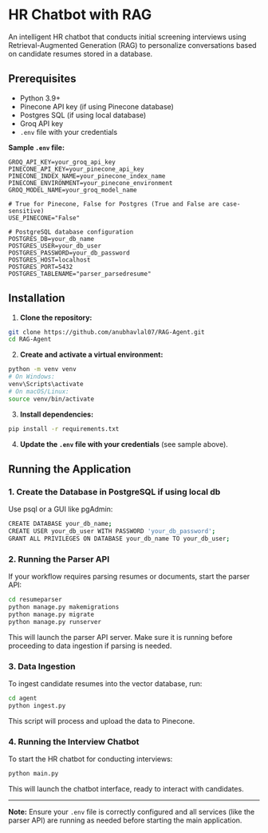 # **HR Chatbot with RAG**

An intelligent HR chatbot that conducts initial screening interviews using Retrieval-Augmented Generation (RAG) to personalize conversations based on candidate resumes stored in a database.

## **Prerequisites**
- Python 3.9+
- Pinecone API key (if using Pinecone database)
- Postgres SQL (if using local database)
- Groq API key
- `.env` file with your credentials

**Sample `.env` file:**
```
GROQ_API_KEY=your_groq_api_key
PINECONE_API_KEY=your_pinecone_api_key
PINECONE_INDEX_NAME=your_pinecone_index_name
PINECONE_ENVIRONMENT=your_pinecone_environment
GROQ_MODEL_NAME=your_groq_model_name

# True for Pinecone, False for Postgres (True and False are case-sensitive)
USE_PINECONE="False"

# PostgreSQL database configuration
POSTGRES_DB=your_db_name
POSTGRES_USER=your_db_user
POSTGRES_PASSWORD=your_db_password
POSTGRES_HOST=localhost
POSTGRES_PORT=5432
POSTGRES_TABLENAME="parser_parsedresume"
```

## **Installation**
1. **Clone the repository:**
  ```bash
  git clone https://github.com/anubhavlal07/RAG-Agent.git
  cd RAG-Agent
  ```
2. **Create and activate a virtual environment:**
  ```bash
  python -m venv venv
  # On Windows:
  venv\Scripts\activate
  # On macOS/Linux:
  source venv/bin/activate
  ```
3. **Install dependencies:**
  ```bash
  pip install -r requirements.txt
  ```
4. **Update the `.env` file with your credentials** (see sample above).

## **Running the Application**

### 1. Create the Database in PostgreSQL if using local db
Use psql or a GUI like pgAdmin:
```bash
CREATE DATABASE your_db_name;
CREATE USER your_db_user WITH PASSWORD 'your_db_password';
GRANT ALL PRIVILEGES ON DATABASE your_db_name TO your_db_user;
```

### 2. Running the Parser API

If your workflow requires parsing resumes or documents, start the parser API:

```bash
cd resumeparser
python manage.py makemigrations
python manage.py migrate
python manage.py runserver
```

This will launch the parser API server. Make sure it is running before proceeding to data ingestion if parsing is needed.

### 3. Data Ingestion

To ingest candidate resumes into the vector database, run:

```bash
cd agent
python ingest.py
```

This script will process and upload the data to Pinecone.

### 4. Running the Interview Chatbot

To start the HR chatbot for conducting interviews:

```bash
python main.py
```

This will launch the chatbot interface, ready to interact with candidates.

---

**Note:** Ensure your `.env` file is correctly configured and all services (like the parser API) are running as needed before starting the main application.
